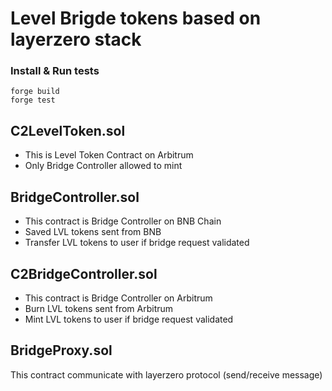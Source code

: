 # Level Brigde tokens based on layerzero stack

 ### Install & Run tests
```shell
forge build
forge test
```

## C2LevelToken.sol
- This is Level Token Contract on Arbitrum
- Only Bridge Controller allowed to mint

## BridgeController.sol
- This contract is Bridge Controller on BNB Chain
- Saved LVL tokens sent from BNB
- Transfer LVL tokens to user if bridge request validated

## C2BridgeController.sol
- This contract is Bridge Controller on Arbitrum
- Burn LVL tokens sent from Arbitrum
- Mint LVL tokens to user if bridge request validated

## BridgeProxy.sol
This contract communicate with layerzero protocol (send/receive message)
